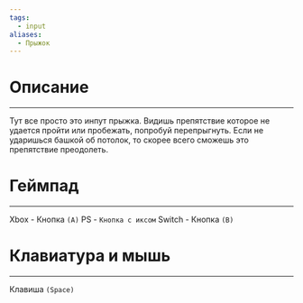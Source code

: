 ```yaml
---
tags:
  - input
aliases:
  - Прыжок
---
```

# Описание
___
Тут все просто это инпут прыжка. Видишь препятствие которое не удается пройти или пробежать, попробуй перепрыгнуть. Если не ударишься башкой об потолок, то скорее всего сможешь это препятствие преодолеть. 
# Геймпад
___
Xbox - Кнопка `(A)`
PS - `Кнопка с иксом`
Switch - Кнопка `(B)`
# Клавиатура и мышь
___
Клавиша `(Space)`
